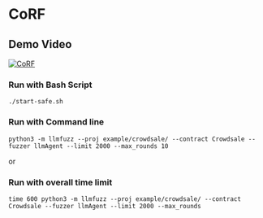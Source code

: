 # CoRF


## Demo Video
[![CoRF](https://res.cloudinary.com/marcomontalbano/image/upload/v1721658637/video_to_markdown/images/youtube--na0dStb2gfE-c05b58ac6eb4c4700831b2b3070cd403.jpg)](https://youtu.be/na0dStb2gfE "CoRF")


### Run with Bash Script
```cd CoRF
./start-safe.sh
```
### Run with Command line 
```python3 -m llmfuzz --proj example/crowdsale/ --contract Crowdsale --fuzzer llmAgent --limit 2000 --max_rounds 10```

or
### Run with overall time limit

```time 600 python3 -m llmfuzz --proj example/crowdsale/ --contract Crowdsale --fuzzer llmAgent --limit 2000 --max_rounds```


